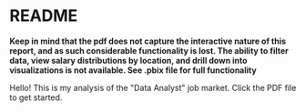 # README

**Keep in mind that the pdf does not capture the interactive nature of this report, and as such considerable functionality is lost. The ability to filter data, view salary distributions by location, and drill down into visualizations is not available. See .pbix file for full functionality**

Hello! This is my analysis of the "Data Analyst" job market. Click the PDF file to get started.


